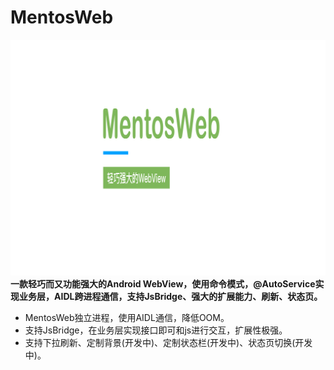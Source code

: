 # MentosWeb
![MentosWeb](images/MentosWeb.png)
**一款轻巧而又功能强大的Android WebView，使用命令模式，@AutoService实现业务层，AIDL跨进程通信，支持JsBridge、强大的扩展能力、刷新、状态页。**
* MentosWeb独立进程，使用AIDL通信，降低OOM。
* 支持JsBridge，在业务层实现接口即可和js进行交互，扩展性极强。
* 支持下拉刷新、定制背景(开发中)、定制状态栏(开发中)、状态页切换(开发中)。

